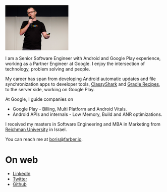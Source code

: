
<img src="img/Header.jpg" width="200"/>

I am a Senior Software Engineer with Android and Google Play experience, working as a Partner Engineer at Google. I enjoy the intersection
of technology, problem solving and people.

My career has span from developing Android automatic updates and file synchronization apps to
developer tools, [ClassyShark](https://github.com/google/android-classyshark) and [Gradle Recipes](https://github.com/android/gradle-recipes), 
to the server side, working on Google Play.

At Google, I guide companies on 
* Google Play - Billing, Multi Platform and Android Vitals.
* Android APIs and internals - Low Memory, Build and ANR optimizations.
 
I received my masters in Software Engineering and MBA in Marketing from [Reichman 
University](https://www.runi.ac.il/en/) in Israel.

You can reach me at <boris@farber.io>.

# On web
* [LinkedIn](https://www.linkedin.com/in/borisfarber/) 
* [Twitter](https://x.com/BorisFarber) 
* [Github](https://github.com/borisf) 
